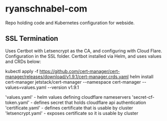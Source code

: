 # ryanschnabel-com

Repo holding code and Kubernetes configuration for webside.

## SSL Termination

Uses Certbot with Letsencrypt as the CA, and configuring with Cloud Flare. Configuration in the SSL folder. 
Certbot installed via Helm, and uses values and CRDs below:

  kubectl apply -f https://github.com/cert-manager/cert-manager/releases/download/v1.9.1/cert-manager.crds.yaml
  helm install cert-manager jetstack/cert-manager --namespace cert-manager --values=values.yaml --version v1.9.1


'values.yaml' - helm values defining cloudflare nameservers
'secret-cf-token.yaml' - defines secret that holds cloudflare api authentication
'certificate.yaml' - defines certificate that is usable by cluster
'letsencrypt.yaml' - exposes certificate so it is usable by cluster
